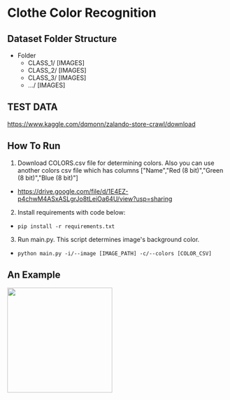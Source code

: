 # Clothe Color Recognition

## Dataset Folder Structure
- Folder
  -  CLASS_1/
    [IMAGES]
  -  CLASS_2/
    [IMAGES]
  -  CLASS_3/
    [IMAGES]
  -  .../
    [IMAGES]
    
## TEST DATA
https://www.kaggle.com/dqmonn/zalando-store-crawl/download

## How To Run
1. Download COLORS.csv file for determining colors. Also you can use another colors csv file which has columns ["Name","Red (8 bit)","Green (8 bit)","Blue (8 bit)"]
- https://drive.google.com/file/d/1E4EZ-p4chwM4ASxASLgrJo8tLeiOa64U/view?usp=sharing
2. Install requirements with code below:
- ``` pip install -r requirements.txt ```
3. Run main.py. This script determines image's background color.
- ```python main.py -i/--image [IMAGE_PATH] -c/--colors [COLOR_CSV]```

## An Example

<img src="https://github.com/Burak-Tasci/Clothe-color-segmentation/blob/main/images/img_screenshot_17.11.2021.png" width="240">
